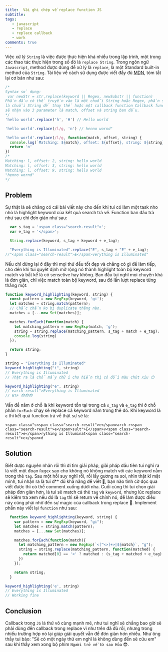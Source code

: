 ```yaml
---
title:  Vài ghi chép về replace function JS
subtitle:
tags:
   - javascript
   - replace
   - replace callback
   - work
comments: true
---
```


Việc xử lý `String` là việc được thực hiện khá nhiều trong lập trình, một trong các thao tác thực hiện trong số đó là `replace String`. Trong ngôn ngữ `Javascript`,
method được dùng để xử lý là `replace`, là một Standard built-in method của `String`. Tài liệu về cách sử dụng được viết đầy đủ [MDN](https://developer.mozilla.org/en-US/docs/Web/JavaScript/Reference/Global_Objects/String/replace), tóm tắt lại cơ bản như sau:

```javascript
/*
Syntax sử dụng:
 var newStr = str.replace(keyword || Regex, newSubstr || function)
Phần đầu có thể truyền vào là một chuỗi String hoặc Regex, phần sau sẽ
là chuỗi String để thay thế hoặc một callback function Callback functions
sẽ nhận vào 3 parameter là match, offset và string ban đầu.
*/
'hello world'.replace('h', 'H') // Hello world

'hello world'.replace(/l/g, 'n') // henno wornd"

'hello world'.replace(/l/g, function(match, offset, string) {
  console.log(`Matching: ${match}, offset: ${offset}, string: ${string}`)
  return 'n'
})
/*
Matching: l, offset: 2, string: hello world
Matching: l, offset: 3, string: hello world
Matching: l, offset: 9, string: hello world
"henno wornd"
*/
```
## Problem

Sự thật là sẽ chẳng có cái bài viết này cho đến khi tui có làm một task nho nhỏ là highlight keyword của kết quả search trả về.
Function ban đầu trả như sau chỉ đơn giản như sau:

```javascript
  var s_tag = '<span class="search-result">';
  var e_tag = '</span>';

  String.replace(keyword, s_tag + keyword + e_tag);

  "Everything is Illuminated".replace("E", s_tag + "E" + e_tag);
//"<span class="search-result">E</span>verything is Illuminated"
```

Nếu chỉ dừng lại ở đây thì mọi thứ đều tốt đẹp và chẳng có gì để làm tiếp, cho đến khi tui quyết định mở rộng nó thành highlight toàn bộ keyword match và bất kể là có sensetive hay không.
Ban đầu tui nghĩ mọi chuyện khá là đơn giản, chỉ việc match toàn bộ keyword, sau đó lần lượt replace từng thằng một:

```javascript
function keyword_highlighting(keyword, string) {
  const pattern = new RegExp(keyword, 'gi');
  let matches = string.match(pattern);
  // Chắc chắn ko bị duplicate thằng nào.
  matches = [...new Set(matches)];

  matches.forEach(function(match) {
    let matching_pattern = new RegExp(match, 'g');
    string = string.replace(matching_pattern, s_tag + match + e_tag);
    console.log(string)
  });

  return string;
}

string = "Everything is Illuminated"
keyword_highlighting("i", string)
// Everything is Illuminated
// Thật ra là chỗ mấy chữ i cho hiển thị có đổi màu chút xíu 😌

keyword_highlighting("e", string)
// earch-result">Everything is Illuminated
// WTF 😳😳😳
```

Vấn đề nằm ở chỗ là khi keyword tồn tại trong cả `s_tag` và `e_tag` thì ở chỗ phần `forEach` chạy sẽ replace cả keyword nằm trong thẻ đó.
Khi keyword là `e` thì kết quả function trả về thật sự sẽ là:

`<span class="s<span class="search-result">e</span>arch-r<span class="search-result">e</span>sult">E</span>v<span class="search-result">e</span>rything is Illuminat<span class="search-result">e</span>d`


## Solution

Biết được nguyên nhân rồi thì đi tìm giải pháp, giải pháp đầu tiên tui nghĩ ra là viết một đoạn `Regex` sao cho không nó không match với các keyword nằm trong thẻ `tag`.
Sau một hồi suy nghĩ rồi, rồi lấy gương ra soi, nhìn thật kĩ mặt mình, tui nhận ra là tui đ** đủ khả năng để viết 🙁, bạn nào tình cờ đọc qua viết được thì có thể comment xuống dưới nha.
Cuối cùng thì tui chọn giải pháp đơn giản hơn, là tui sẽ match cả thẻ `tag` và `keyword`, nhưng lúc replace sẽ kiểm tra xem nếu đó là `tag` thì sẽ return về chính nó, để làm được điều này cũng
phải nhờ đến sự magic của callback trong replace 🤗. Implement phần này viết lại `function` như sau:

```javascript
  function keyword_highlighting(keyword, string) {
    var pattern = new RegExp(keyword, "gi");
    let matches = string.match(pattern);
    matches = [...new Set(matches)];

    matches.forEach(function(match){
      let matching_pattern = new RegExp(`<[^<>]+>|${match}`, "g");
      string = string.replace(matching_pattern, function(matched) {
        return matched[0] == '<' ? matched : (s_tag + matched + e_tag)
      })
    });

    return string;
  }

keyword_highlighting('e', string)
// Everything is Illuminated
// Working fine
```
## Conclusion

Callback trong `JS` là thứ vô cùng mạnh mẽ, như tui nghĩ sẽ chẳng bao giờ sẽ phải dùng đến callback trong replace vì như trên đã đủ rồi, nhưng trong nhiều trường hợp nó lại giúp
giải quyết vẫn đề đơn giản hơn nhiều. Như ông thầy tui bảo: "Sẽ có một ngày thứ em nghĩ là không dùng đến sẽ cứu em" sau khi thầy xem xong bộ phim `Người trở về từ sao Hỏa` 😎.
